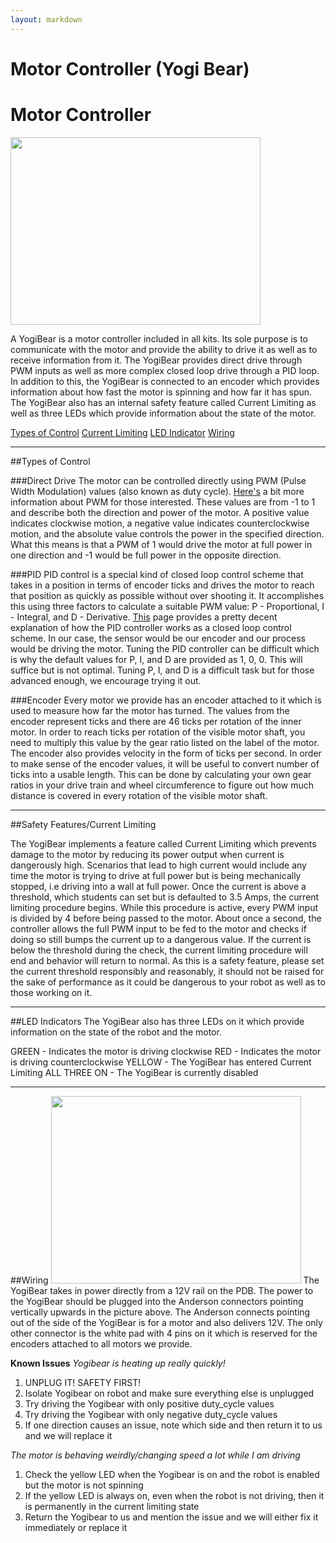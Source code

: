 ```yaml
---
layout: markdown
---
```

Motor Controller (Yogi Bear)
==========

# Motor Controller
<img src="https://discourse.pierobotics.org/uploads/default/original/1X/16669bbd4a295e770a0910f575382924339387c3.jpg" width="400" height="300">

A YogiBear is a motor controller included in all kits. Its sole purpose is to communicate with the motor and provide the ability to drive it as well as to receive information from it. The YogiBear provides direct drive through PWM inputs as well as more complex closed loop drive through a PID loop. In addition to this, the YogiBear is connected to an encoder which provides information about how fast the motor is spinning and how far it has spun. The YogiBear also has an internal safety feature called Current Limiting as well as three LEDs which provide information about the state of the motor.
>
[Types of Control](#control)
[Current Limiting](#current)
[LED Indicator](#LED)
[Wiring](#wiring)

---

##Types of Control <a name = "control"></a>

###Direct Drive
The motor can be controlled directly using PWM (Pulse Width Modulation) values (also known as duty cycle). [Here's](https://www.arduino.cc/en/Tutorial/PWM) a bit more information about PWM for those interested. These values are from -1 to 1 and describe both the direction and power of the motor. A positive value indicates clockwise motion, a negative value indicates counterclockwise motion, and the absolute value controls the power in the specified direction. What this means is that a PWM of 1 would drive the motor at full power in one direction and -1 would be full power in the opposite direction.

###PID
PID control is a special kind of closed loop control scheme that takes in a position in terms of encoder ticks and drives the motor to reach that position as quickly as possible without over shooting it. It accomplishes this using three factors to calculate a suitable PWM value: P - Proportional, I - Integral, and D - Derivative. [This](https://www.csimn.com/CSI_pages/PIDforDummies.html) page provides a pretty decent explanation of how the PID controller works as a closed loop control scheme. In our case, the sensor would be our encoder and our process would be driving the motor. Tuning the PID controller can be difficult which is why the default values for P, I, and D are provided as 1, 0, 0. This will suffice but is not optimal. Tuning P, I, and D is a difficult task but for those advanced enough, we encourage trying it out.

###Encoder
Every motor we provide has an encoder attached to it which is used to measure how far the motor has turned. The values from the encoder represent ticks and there are 46 ticks per rotation of the inner motor. In order to reach ticks per rotation of the visible motor shaft, you need to multiply this value by the gear ratio listed on the label of the motor. The encoder also provides velocity in the form of ticks per second. In order to make sense of the encoder values, it will be useful to convert number of ticks into a usable length. This can be done by calculating your own gear ratios in your drive train and wheel circumference to figure out how much distance is covered in every rotation of the visible motor shaft.

---

##Safety Features/Current Limiting<a name="current"></a>

The YogiBear implements a feature called Current Limiting which prevents damage to the motor by reducing its power output when current is dangerously high. Scenarios that lead to high current would include any time the motor is trying to drive at full power but is being mechanically stopped, i.e driving into a wall at full power. Once the current is above a threshold, which students can set but is defaulted to 3.5 Amps, the current limiting procedure begins. While this procedure is active, every PWM input is divided by 4 before being passed to the motor. About once a second, the controller allows the full PWM input to be fed to the motor and checks if doing so still bumps the current up to a dangerous value. If the current is below the threshold during the check, the current limiting procedure will end and behavior will return to normal. As this is a safety feature, please set the current threshold responsibly and reasonably, it should not be raised for the sake of performance as it could be dangerous to your robot as well as to those working on it.

---

##LED Indicators <a name = "LED"></a>
The YogiBear also has three LEDs on it which provide information on the state of the robot and the motor.

GREEN - Indicates the motor is driving clockwise
RED - Indicates the motor is driving counterclockwise
YELLOW - The YogiBear has entered Current Limiting
ALL THREE ON - The YogiBear is currently disabled

---

##Wiring<a name = "wiring"></a>
<img src="https://discourse.pierobotics.org/uploads/default/optimized/1X/2d0677ad141b4f2aecd3fe260fc5e30aee349afe_1_400x300.png" width="400" height="300">
The YogiBear takes in power directly from a 12V rail on the PDB. The power to the YogiBear should be plugged into the Anderson connectors pointing vertically upwards in the picture above. The Anderson connects pointing out of the side of the YogiBear is for a motor and also delivers 12V. The only other connector is the white pad with 4 pins on it which is reserved for the encoders attached to all motors we provide.

**Known Issues**
_Yogibear is heating up really quickly!_

1. UNPLUG IT! SAFETY FIRST!
2. Isolate Yogibear on robot and make sure everything else is unplugged
3. Try driving the Yogibear with only positive duty_cycle values
4. Try driving the Yogibear with only negative duty_cycle values
5. If one direction causes an issue, note which side and then return it to us and we will replace it

_The motor is behaving weirdly/changing speed a lot while I am driving_

1. Check the yellow LED when the Yogibear is on and the robot is enabled but the motor is not spinning
2. If the yellow LED is always on, even when the robot is not driving, then it is permanently in the current limiting state
3. Return the Yogibear to us and mention the issue and we will either fix it immediately or replace it